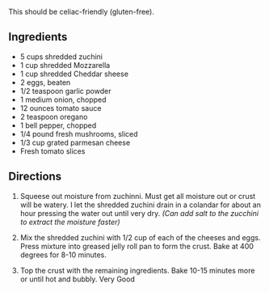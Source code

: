 <div id="wikitext">

This should be celiac-friendly (gluten-free).

<span id="ingredients"></span>

Ingredients
-----------

-   5 cups shredded zuchini
-   1 cup shredded Mozzarella
-   1 cup shredded Cheddar sheese
-   2 eggs, beaten
-   1/2 teaspoon garlic powder
-   1 medium onion, chopped
-   12 ounces tomato sauce
-   2 teaspoon oregano
-   1 bell pepper, chopped
-   1/4 pound fresh mushrooms, sliced
-   1/3 cup grated parmesan cheese
-   Fresh tomato slices

<span id="directions"></span>

Directions
----------

1.  Squeese out moisture from zuchinni. Must get all moisture out or
    crust will be watery. I let the shredded zuchini drain in a colandar
    for about an hour pressing the water out until very dry. *(Can add
    salt to the zucchini to extract the moisture faster)*
    <div class="vspace">

    </div>

2.  Mix the shredded zuchini with 1/2 cup of each of the cheeses and
    eggs. Press mixture into greased jelly roll pan to form the crust.
    Bake at 400 degrees for 8-10 minutes.
    <div class="vspace">

    </div>

3.  Top the crust with the remaining ingredients. Bake 10-15 minutes
    more or until hot and bubbly. Very Good

</div>
